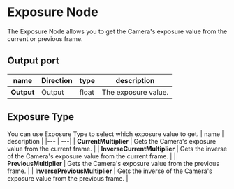 # Exposure Node

The Exposure Node allows you to get the Camera's exposure value from the current or previous frame.

## Output port

| name | **Direction** | type | description |
|--- | --- | --- | --- |
|**Output** |Output | float | The exposure value.|

## Exposure Type

You can use Exposure Type to select which exposure value to get.
| name | description |
|--- | ---|
| **CurrentMultiplier** | Gets the Camera's exposure value from the current frame. |
| **InverseCurrentMultiplier** | Gets the inverse of the Camera's exposure value from the current frame. |
| **PreviousMultiplier** | Gets the Camera's exposure value from the previous frame. |
| **InversePreviousMultiplier** | Gets the inverse of the Camera's exposure value from the previous frame. |